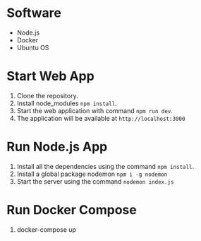 # Software

- Node.js
- Docker
- Ubuntu OS

# Start Web App

1. Clone the repository.
2. Install node_modules `npm install`.
3. Start the web application with command `npm run dev`.
4. The application will be available at `http://localhost:3000`

# Run Node.js App

1. Install all the dependencies using the command `npm install`.
2. Install a global package nodemon `npm i -g nodemon`
3. Start the server using the command `nodemon index.js`

# Run Docker Compose

1. docker-compose up
